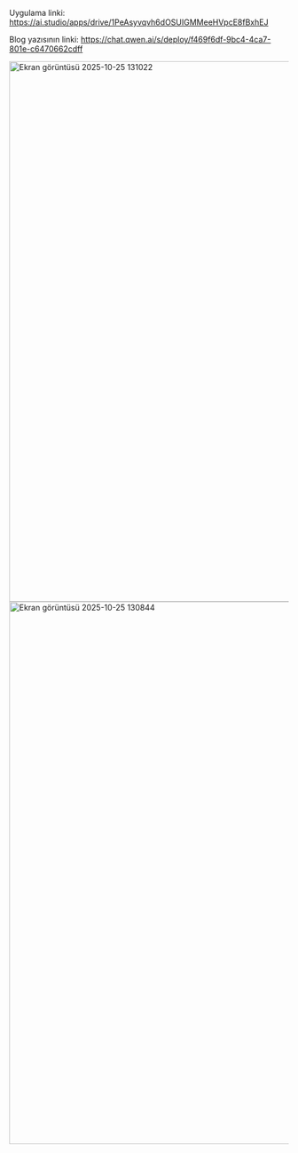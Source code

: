 Uygulama linki: https://ai.studio/apps/drive/1PeAsyvqvh6dOSUIGMMeeHVpcE8fBxhEJ

Blog yazısının linki: https://chat.qwen.ai/s/deploy/f469f6df-9bc4-4ca7-801e-c6470662cdff

<img width="1919" height="974" alt="Ekran görüntüsü 2025-10-25 131022" src="https://github.com/user-attachments/assets/1d402245-4d9a-41fb-9fa2-59abd8507ab4" />

<img width="1918" height="978" alt="Ekran görüntüsü 2025-10-25 130844" src="https://github.com/user-attachments/assets/d79a8379-08ab-4172-96a1-e48f8d3bed03" />


